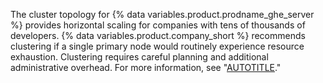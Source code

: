The cluster topology for {% data variables.product.prodname_ghe_server %} provides horizontal scaling for companies with tens of thousands of developers. {% data variables.product.company_short %} recommends clustering if a single primary node would routinely experience resource exhaustion. Clustering requires careful planning and additional administrative overhead. For more information, see "[AUTOTITLE](/admin/enterprise-management/configuring-clustering/about-clustering)."